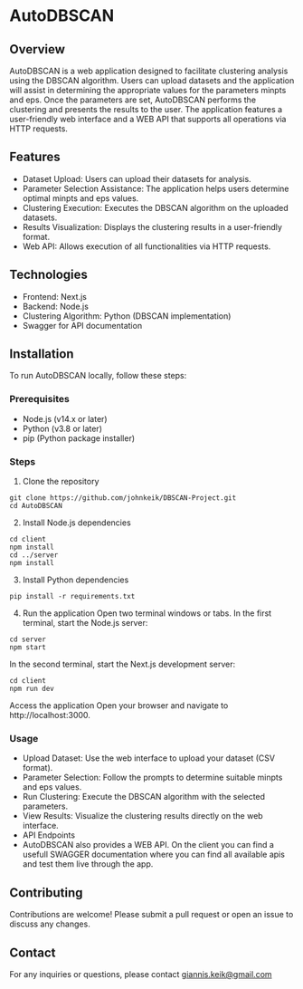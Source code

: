 # AutoDBSCAN

## Overview
AutoDBSCAN is a web application designed to facilitate clustering analysis using the DBSCAN algorithm. Users can upload datasets and the application will assist in determining the appropriate values for the parameters minpts and eps. Once the parameters are set, AutoDBSCAN performs the clustering and presents the results to the user. The application features a user-friendly web interface and a WEB API that supports all operations via HTTP requests.

## Features
- Dataset Upload: Users can upload their datasets for analysis.
- Parameter Selection Assistance: The application helps users determine optimal minpts and eps values.
- Clustering Execution: Executes the DBSCAN algorithm on the uploaded datasets.
- Results Visualization: Displays the clustering results in a user-friendly format.
- Web API: Allows execution of all functionalities via HTTP requests.

## Technologies
- Frontend: Next.js
- Backend: Node.js
- Clustering Algorithm: Python (DBSCAN implementation)
- Swagger for API documentation

## Installation
To run AutoDBSCAN locally, follow these steps:

### Prerequisites
- Node.js (v14.x or later)
- Python (v3.8 or later)
- pip (Python package installer)

### Steps
1. Clone the repository
```
git clone https://github.com/johnkeik/DBSCAN-Project.git
cd AutoDBSCAN
```

2. Install Node.js dependencies
```
cd client
npm install
cd ../server
npm install
```

3. Install Python dependencies
```
pip install -r requirements.txt
```

4. Run the application
Open two terminal windows or tabs.
In the first terminal, start the Node.js server:
```
cd server
npm start
```
In the second terminal, start the Next.js development server:
```
cd client
npm run dev
```
Access the application
Open your browser and navigate to http://localhost:3000.

### Usage
- Upload Dataset: Use the web interface to upload your dataset (CSV format).
- Parameter Selection: Follow the prompts to determine suitable minpts and eps values.
- Run Clustering: Execute the DBSCAN algorithm with the selected parameters.
- View Results: Visualize the clustering results directly on the web interface.
- API Endpoints
- AutoDBSCAN also provides a WEB API. On the client you can find a usefull SWAGGER documentation where you can find all available apis and test them live through the app.

## Contributing
Contributions are welcome! Please submit a pull request or open an issue to discuss any changes.

## Contact
For any inquiries or questions, please contact giannis.keik@gmail.com
